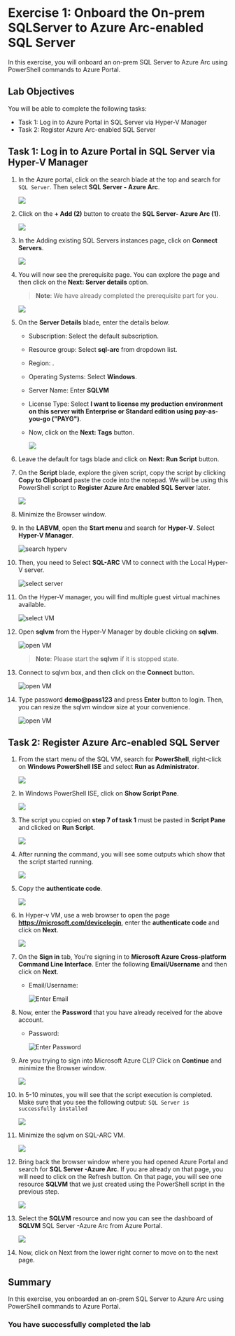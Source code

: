 # Exercise 1: Onboard the On-prem SQLServer to Azure Arc-enabled SQL Server 
 
In this exercise, you will onboard an on-prem SQL Server to Azure Arc using PowerShell commands to Azure Portal. 

## Lab Objectives

You will be able to complete the following tasks:

- Task 1: Log in to Azure Portal in SQL Server via Hyper-V Manager
- Task 2: Register Azure Arc-enabled SQL Server
 
## Task 1: Log in to Azure Portal in SQL Server via Hyper-V Manager 

1. In the Azure portal, click on the search blade at the top and search for ```SQL Server```. Then select **SQL Server - Azure Arc**. 
  
   ![](media/EX1-Task1-Step2.png) 
    
1. Click on the **+ Add (2)** button to create the **SQL Server- Azure Arc (1)**.  
  
   ![](media/az-arcv-m.png) 
    
1. In the Adding existing SQL Servers instances page, click on **Connect Servers**. 
 
   ![](media/EX1-Task1-Step4.png) 
    
1. You will now see the prerequisite page. You can explore the page and then click on the **Next: Server details** option. 
     
   > **Note**: We have already completed the prerequisite part for you.  
     
   ![](media/EX1-Task1-Step5.png) 
    
1. On the **Server Details** blade, enter the details below. 
  
   - Subscription: Select the default subscription.
   - Resource group: Select **sql-arc** from dropdown list. 
   - Region: **<inject key="Region" enableCopy="false"/>**. 
   - Operating Systems: Select **Windows**. 
   - Server Name: Enter **SQLVM**
   - License Type: Select **I want to license my production environment on this server with Enterprise or Standard edition using pay-as-you-go ("PAYG")**. 
   - Now, click on the **Next: Tags** button. 
    
      ![](media/sqlarcdetails.png) 
    
1. Leave the default for tags blade and click on **Next: Run Script** button. 
  
1. On the **Script** blade, explore the given script, copy the script by clicking **Copy to Clipboard** paste the code into the notepad. We will be using this PowerShell script to **Register Azure Arc enabled SQL Server** later.  
       
      ![](media/EX1-Task1-Step8n.png) 

1. Minimize the Browser window.  

1. In the **LABVM**, open the **Start menu** and search for **Hyper-V**. Select **Hyper-V Manager**. 
 
      ![](media/EX1-T1-S1.png "search hyperv") 
 
1. Then, you need to Select **SQL-ARC** VM to connect with the Local Hyper-V server. 
 
      ![](media/hyperv-sql-arc.png "select server") 
 
1. On the Hyper-V manager, you will find multiple guest virtual machines available. 
 
      ![](media/number-of-hyper-v.png "select VM") 
       
1. Open **sqlvm** from the Hyper-V Manager by double clicking on **sqlvm**. 
 
      ![](media/sql-vm01.png "open VM")  

   >**Note**: Please start the **sqlvm** if it is stopped state.
 
1. Connect to sqlvm box, and then click on the **Connect** button. 
 
      ![](media/EX1-T1-S5.png "open VM") 
 
1. Type password **demo@pass123** and press **Enter** button to login. Then, you can resize the sqlvm window size at your convenience. 
 
      ![](media/EX1-T1-S6.png "open VM") 
             
## Task 2: Register Azure Arc-enabled SQL Server
  
1. From the start menu of the SQL VM, search for **PowerShell**, right-click on **Windows PowerShell ISE** and select **Run as Administrator**. 
  
   ![](media/Ex1-Task2-Step2.png) 
   
1. In Windows PowerShell ISE, click on **Show Script Pane**. 
  
    ![](media/Ex1-Task2-Step3.png)        
 
1. The script you copied on **step 7 of task 1** must be pasted in **Script Pane** and clicked on **Run Script**. 
 
    ![](media/Ex1-Task2-Step4.png)  
      
1. After running the command, you will see some outputs which show that the script started running. 
   
    ![](media/Ex1-Task2-Step5.png) 
 
1. Copy the **authenticate code**. 
 
    ![](media/Ex1-Task2-Step6.png) 
 
1. In Hyper-v VM, use a web browser to open the page **https://microsoft.com/devicelogin**, enter the **authenticate code** and click on **Next**.  
 
    ![](media/Ex1-Task2-Step7.png) 
  
1. On the **Sign in** tab, You're signing in to **Microsoft Azure Cross-platform Command Line Interface**‭. Enter the following **Email/Username** and then click on **Next**.  
   * Email/Username: <inject key="AzureAdUserEmail"></inject>
   
       ![](media/sqlarclogin.png "Enter Email")
    
1. Now, enter the **Password** that you have already received for the above account. 
      
   * Password: <inject key="AzureAdUserPassword"></inject> 

      ![](media/sqlarcpassword.png "Enter Password")
      
1. Are you trying to sign into Microsoft Azure CLI? Click on **Continue** and minimize the Browser window. 
 
    ![](media/Ex1-Task2-Step9.png) 
 
1. In 5-10 minutes, you will see that the script execution is completed. Make sure that you see the following output: ```SQL Server is successfully installed``` 
 
    ![](media/Ex1-Task2-Step10.png) 

1. Minimize the sqlvm on SQL-ARC VM.   

    ![](media/sqlvm-min.png) 

1. Bring back the browser window where you had opened Azure Portal and search for **SQL Server -Azure Arc**. If you are already on that page, you will need to click on the Refresh button. On that page, you will see one resource **SQLVM** that we just created using the PowerShell script in the previous step. 
 
    ![](media/Ex1-Task2-Step11.png) 
   
1. Select the **SQLVM** resource and now you can see the dashboard of **SQLVM** SQL Server -Azure Arc from Azure Portal. 
 
    ![](media/Ex1-Task2-Step12.png)    
    
1. Now, click on Next from the lower right corner to move on to the next page.

<validation step="f00aaa9f-7a98-4314-9310-a1fcd61130aa" />

## Summary

In this exercise, you onboarded an on-prem SQL Server to Azure Arc using PowerShell commands to Azure Portal. 

### You have successfully completed the lab
